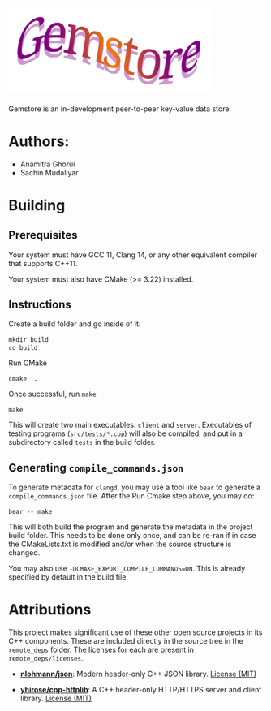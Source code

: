 # <img src="docs/media/logo.svg" alt="Gemstore" width="400" />

Gemstore is an in-development peer-to-peer key-value data store.

# Authors:
 * Anamitra Ghorui
 * Sachin Mudaliyar

# Building

## Prerequisites

Your system must have GCC 11, Clang 14, or any other equivalent compiler that
supports C++11.

Your system must also have CMake (>= 3.22) installed.

## Instructions

Create a build folder and go inside of it:

```
mkdir build
cd build
```

Run CMake

```
cmake ..
```

Once successful, run `make`

```
make
```

This will create two main executables: `client` and `server`. Executables of
testing programs (`src/tests/*.cpp`) will also be compiled, and put in a
subdirectory called `tests` in the build folder.

## Generating `compile_commands.json`

To generate metadata for `clangd`, you may use a tool like `bear` to generate
a `compile_commands.json` file. After the Run Cmake step above, you may do:

```
bear -- make
```

This will both build the program and generate the metadata in the project build
folder. This needs to be done only once, and can be re-ran if in case the
CMakeLists.txt is modified and/or when the source structure is changed.

You may also use `-DCMAKE_EXPORT_COMPILE_COMMANDS=ON`. This is already specified
by default in the build file.

# Attributions

This project makes significant use of these other open source projects in its
C++ components. These are included directly in the source tree in the
`remote_deps` folder. The licenses for each are present in `remote_deps/licenses`.

* **[nlohmann/json](https://github.com/nlohmann/json)**: Modern header-only C++
  JSON library. [License (MIT)](./remote_deps/licenses/LICENSE_nlohmann_json)

* **[yhirose/cpp-httplib](https://github.com/yhirose/cpp-httplib)**:
  A C++ header-only HTTP/HTTPS server and client library.
  [License (MIT)](./remote_deps/licenses/LICENSE_yhirose_httplib)

